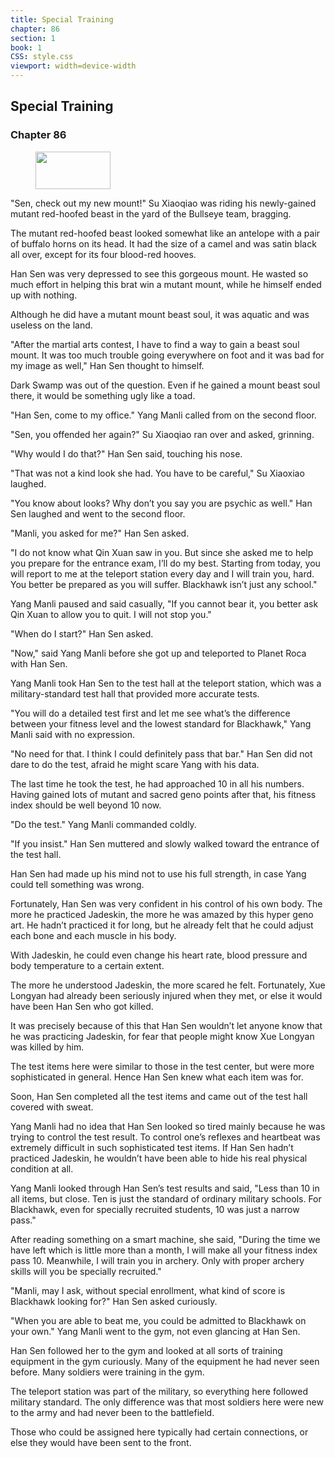 ```yaml
---
title: Special Training
chapter: 86
section: 1
book: 1
CSS: style.css
viewport: width=device-width
---
```


## Special Training

### Chapter 86

<figure>
	<img src="../Images/gem.gif" alt="" id="gem" width="120" height="60" />
</figure>

"Sen, check out my new mount!" Su Xiaoqiao was riding his newly-gained mutant red-hoofed beast in the yard of the Bullseye team, bragging.

The mutant red-hoofed beast looked somewhat like an antelope with a pair of buffalo horns on its head. It had the size of a camel and was satin black all over, except for its four blood-red hooves.

Han Sen was very depressed to see this gorgeous mount. He wasted so much effort in helping this brat win a mutant mount, while he himself ended up with nothing.

Although he did have a mutant mount beast soul, it was aquatic and was useless on the land.

"After the martial arts contest, I have to find a way to gain a beast soul mount. It was too much trouble going everywhere on foot and it was bad for my image as well," Han Sen thought to himself.

Dark Swamp was out of the question. Even if he gained a mount beast soul there, it would be something ugly like a toad.

"Han Sen, come to my office." Yang Manli called from on the second floor.

"Sen, you offended her again?" Su Xiaoqiao ran over and asked, grinning.

"Why would I do that?" Han Sen said, touching his nose.

"That was not a kind look she had. You have to be careful," Su Xiaoxiao laughed.

"You know about looks? Why don’t you say you are psychic as well." Han Sen laughed and went to the second floor.

"Manli, you asked for me?" Han Sen asked.

"I do not know what Qin Xuan saw in you. But since she asked me to help you prepare for the entrance exam, I’ll do my best. Starting from today, you will report to me at the teleport station every day and I will train you, hard. You better be prepared as you will suffer. Blackhawk isn’t just any school."

Yang Manli paused and said casually, "If you cannot bear it, you better ask Qin Xuan to allow you to quit. I will not stop you."

"When do I start?" Han Sen asked.

"Now," said Yang Manli before she got up and teleported to Planet Roca with Han Sen.

Yang Manli took Han Sen to the test hall at the teleport station, which was a military-standard test hall that provided more accurate tests.

"You will do a detailed test first and let me see what’s the difference between your fitness level and the lowest standard for Blackhawk," Yang Manli said with no expression.

"No need for that. I think I could definitely pass that bar." Han Sen did not dare to do the test, afraid he might scare Yang with his data.

The last time he took the test, he had approached 10 in all his numbers. Having gained lots of mutant and sacred geno points after that, his fitness index should be well beyond 10 now.

"Do the test." Yang Manli commanded coldly.

"If you insist." Han Sen muttered and slowly walked toward the entrance of the test hall.

Han Sen had made up his mind not to use his full strength, in case Yang could tell something was wrong.

Fortunately, Han Sen was very confident in his control of his own body. The more he practiced Jadeskin, the more he was amazed by this hyper geno art. He hadn’t practiced it for long, but he already felt that he could adjust each bone and each muscle in his body.

With Jadeskin, he could even change his heart rate, blood pressure and body temperature to a certain extent.

The more he understood Jadeskin, the more scared he felt. Fortunately, Xue Longyan had already been seriously injured when they met, or else it would have been Han Sen who got killed.

It was precisely because of this that Han Sen wouldn’t let anyone know that he was practicing Jadeskin, for fear that people might know Xue Longyan was killed by him.

The test items here were similar to those in the test center, but were more sophisticated in general. Hence Han Sen knew what each item was for.

Soon, Han Sen completed all the test items and came out of the test hall covered with sweat.

Yang Manli had no idea that Han Sen looked so tired mainly because he was trying to control the test result. To control one’s reflexes and heartbeat was extremely difficult in such sophisticated test items. If Han Sen hadn’t practiced Jadeskin, he wouldn’t have been able to hide his real physical condition at all.

Yang Manli looked through Han Sen’s test results and said, "Less than 10 in all items, but close. Ten is just the standard of ordinary military schools. For Blackhawk, even for specially recruited students, 10 was just a narrow pass."

After reading something on a smart machine, she said, "During the time we have left which is little more than a month, I will make all your fitness index pass 10. Meanwhile, I will train you in archery. Only with proper archery skills will you be specially recruited."

"Manli, may I ask, without special enrollment, what kind of score is Blackhawk looking for?" Han Sen asked curiously.

"When you are able to beat me, you could be admitted to Blackhawk on your own." Yang Manli went to the gym, not even glancing at Han Sen.

Han Sen followed her to the gym and looked at all sorts of training equipment in the gym curiously. Many of the equipment he had never seen before. Many soldiers were training in the gym.

The teleport station was part of the military, so everything here followed military standard. The only difference was that most soldiers here were new to the army and had never been to the battlefield.

Those who could be assigned here typically had certain connections, or else they would have been sent to the front.